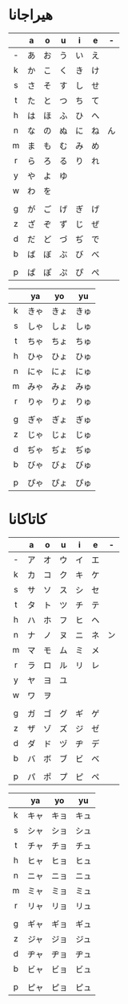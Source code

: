 # هيراجانا

|     |  a  |  o  |  u  |  i  |  e  |  -  |
| :-: | :-: | :-: | :-: | :-: | :-: | :-: |
|  -  |  あ  |  お  |  う  |  い  |  え  |     |
|  k  |  か  |  こ  |  く  |  き  |  け  |     |
|  s  |  さ  |  そ  |  す  |  し  |  せ  |     |
|  t  |  た  |  と  |  つ  |  ち  |  て  |     |
|  h  |  は  |  ほ  |  ふ  |  ひ  |  へ  |     |
|  n  |  な  |  の  |  ぬ  |  に  |  ね  |  ん  |
|  m  |  ま  |  も  |  む  |  み  |  め  |     |
|  r  |  ら  |  ろ  |  る  |  り  |  れ  |     |
|  y  |  や  |  よ  |  ゆ  |     |     |     |
|  w  |  わ  |  を  |     |     |     |     |
|     |     |     |     |     |     |     |
|  g  |  が  |  ご  |  げ  |  ぎ  |  げ  |     |
|  z  |  ざ  |  ぞ  |  ず  |  じ  |  ぜ  |     |
|  d  |  だ  |  ど  |  づ  |  ぢ  |  で  |     |
|  b  |  ば  |  ぼ  |  ぶ  |  び  |  べ  |     |
|     |     |     |     |     |     |     |
|  p  |  ぱ  |  ぽ  |  ぷ  |  ぴ  |  ぺ  |     |

|       |  ya   |  yo   |  yu   |
| :---: | :---: | :---: | :---: |
|   k   | きゃ  | きょ  | きゅ  |
|   s   | しゃ  | しょ  | しゅ  |
|   t   | ちゃ  | ちょ  | ちゅ  |
|   h   | ひゃ  | ひょ  | ひゅ  |
|   n   | にゃ  | にょ  | にゅ  |
|   m   | みゃ  | みょ  | みゅ  |
|   r   | りゃ  | りょ  | りゅ  |
|       |       |       |       |
|   g   | ぎゃ  | ぎょ  | ぎゅ  |
|   z   | じゃ  | じょ  | じゅ  |
|   d   | ぢゃ  | ぢょ  | ぢゅ  |
|   b   | びゃ  | びょ  | びゅ  |
|       |       |       |       |
|   p   | ぴゃ  | ぴょ  | ぴゅ  |

# كاتاكانا

|       |   a   |   o   |   u   |   i   |   e   |   -   |
| :---: | :---: | :---: | :---: | :---: | :---: | :---: |
|   -   |  ア   |  オ   |  ウ   |  イ   |  エ   |       |
|   k   |  カ   |  コ   |  ク   |  キ   |  ケ   |       |
|   s   |  サ   |  ソ   |  ス   |  シ   |  セ   |       |
|   t   |  タ   |  ト   |  ツ   |  チ   |  テ   |       |
|   h   |  ハ   |  ホ   |  フ   |  ヒ   |  ヘ   |       |
|   n   |  ナ   |  ノ   |  ヌ   |  ニ   |  ネ   |  ン   |
|   m   |  マ   |  モ   |  ム   |  ミ   |  メ   |       |
|   r   |  ラ   |  ロ   |  ル   |  リ   |  レ   |       |
|   y   |  ヤ   |  ヨ   |  ユ   |       |       |       |
|   w   |  ワ   |  ヲ   |       |       |       |       |
|       |       |       |       |       |       |       |
|   g   |  ガ   |  ゴ   |  グ   |  ギ   |  ゲ   |       |
|   z   |  ザ   |  ゾ   |  ズ   |  ジ   |  ゼ   |       |
|   d   |  ダ   |  ド   |  ヅ   |  ヂ   |  デ   |       |
|   b   |  バ   |  ボ   |  ブ   |  ビ   |  ベ   |       |
|       |       |       |       |       |       |       |
|   p   |  パ   |  ポ   |  プ   |  ピ   |  ペ   |       |

|       |  ya   |  yo   |  yu   |
| :---: | :---: | :---: | :---: |
|   k   | キャ  | キョ  | キュ  |
|   s   | シャ  | ショ  | シュ  |
|   t   | チャ  | チョ  | チュ  |
|   h   | ヒャ  | ヒョ  | ヒュ  |
|   n   | ニャ  | ニョ  | ニュ  |
|   m   | ミャ  | ミョ  | ミュ  |
|   r   | リャ  | リョ  | リュ  |
|       |       |       |       |
|   g   | ギャ  | ギョ  | ギュ  |
|   z   | ジャ  | ジョ  | ジュ  |
|   d   | ヂャ  | ヂョ  | ヂュ  |
|   b   | ビャ  | ビョ  | ビュ  |
|       |       |       |       |
|   p   | ピャ  | ピョ  | ピュ  |
